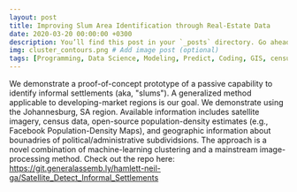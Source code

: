 ```yaml
---
layout: post
title: Improving Slum Area Identification through Real-Estate Data
date: 2020-03-20 00:00:00 +0300
description: You’ll find this post in your `_posts` directory. Go ahead and edit it and re-build the site to see your changes. # Add post description (optional)
img: cluster_contours.png # Add image post (optional)
tags: [Programming, Data Science, Modeling, Predict, Coding, GIS, census, Real estate] # add tag
---
```

We demonstrate a proof-of-concept prototype of a passive capability to identify informal settlements (aka, "slums"). A generalized method applicable to developing-market regions is our goal. We demonstrate using the Johannesburg, SA region. Available information includes satellite imagery, census data, open-source population-density estimates (e.g., Facebook Population-Density Maps), and geographic information about bounadries of political/administrative subdividsions. The approach is a novel combination of machine-learning clustering and a mainstream image-processing method. Check out the repo here: https://git.generalassemb.ly/hamlett-neil-ga/Satellite_Detect_Informal_Settlements
